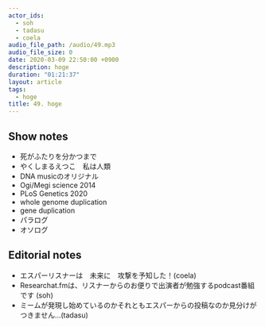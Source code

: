 ```yaml
---
actor_ids:
  - soh
  - tadasu
  - coela
audio_file_path: /audio/49.mp3
audio_file_size: 0
date: 2020-03-09 22:50:00 +0900
description: hoge
duration: "01:21:37"
layout: article
tags: 
  - hoge
title: 49. hoge
---
```


## Show notes
- 死がふたりを分かつまで
- やくしまるえつこ　私は人類
- DNA musicのオリジナル
- Ogi/Megi science 2014
- PLoS Genetics 2020
- whole genome duplication
- gene duplication
- パラログ
- オソログ

## Editorial notes
- エスパーリスナーは　未来に　攻撃を予知した！(coela)
- Researchat.fmは、リスナーからのお便りで出演者が勉強するpodcast番組です (soh)
- ミームが発現し始めているのかそれともエスパーからの投稿なのか見分けがつきません...(tadasu)
